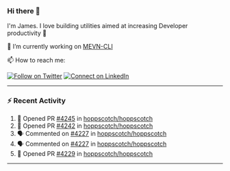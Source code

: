 ### Hi there 👋

I'm James. I love building utilities aimed at increasing Developer productivity :raised_hands: 

🔭 I’m currently working on [MEVN-CLI](https://github.com/madlabsinc/mevn-cli)

📫 How to reach me:

[![Follow on Twitter](https://img.shields.io/badge/--twitter?label=Twitter&logo=Twitter&style=social)](https://twitter.com/james_madhacks) [![Connect on LinkedIn](https://img.shields.io/badge/--linkedin?label=LinkedIn&logo=LinkedIn&style=social)](https://www.linkedin.com/in/jamesgeorge007)

---

### :zap: Recent Activity

<!--START_SECTION:activity-->
1. 💪 Opened PR [#4245](https://github.com/hoppscotch/hoppscotch/pull/4245) in [hoppscotch/hoppscotch](https://github.com/hoppscotch/hoppscotch)
2. 💪 Opened PR [#4242](https://github.com/hoppscotch/hoppscotch/pull/4242) in [hoppscotch/hoppscotch](https://github.com/hoppscotch/hoppscotch)
3. 🗣 Commented on [#4227](https://github.com/hoppscotch/hoppscotch/issues/4227#issuecomment-2260603774) in [hoppscotch/hoppscotch](https://github.com/hoppscotch/hoppscotch)
4. 🗣 Commented on [#4227](https://github.com/hoppscotch/hoppscotch/issues/4227#issuecomment-2260532508) in [hoppscotch/hoppscotch](https://github.com/hoppscotch/hoppscotch)
5. 💪 Opened PR [#4229](https://github.com/hoppscotch/hoppscotch/pull/4229) in [hoppscotch/hoppscotch](https://github.com/hoppscotch/hoppscotch)
<!--END_SECTION:activity-->

---

<!--
**jamesgeorge007/jamesgeorge007** is a ✨ _special_ ✨ repository because its `README.md` (this file) appears on your GitHub profile.

Here are some ideas to get you started:

- 🌱 I’m currently learning ...
- 👯 I’m looking to collaborate on ...
- 🤔 I’m looking for help with ...
- 💬 Ask me about ...
- 😄 Pronouns: ...
- ⚡ Fun fact: ...
-->
